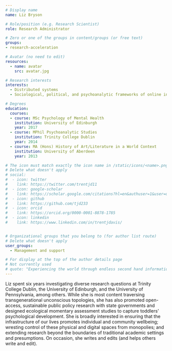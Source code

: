 ```yaml
---
# Display name
name: Liz Bryson

# Role/position (e.g. Research Scientist)
role: Research Administrator

# Zero or one of the groups in content/groups (or free text)
groups:
- research-acceleration

# Avatar (no need to edit)
resources:
  - name: avatar
    src: avatar.jpg

# Research interests
interests:
  - Distributed systems
  - Sociological, political, and psychoanalytic frameworks of online interactions

# Degrees
education:
  courses:
  - course: MSc Psychology of Mental Health
    institution: University of Edinburgh
    year: 2017
  - course: MPhil Psychoanalytic Studies
    institution: Trinity College Dublin
    year: 2014
  - course: MA (Hons) History of Art/Literature in a World Context
    institution: University of Aberdeen
    year: 2013

# The icon must match exactly the icon name in /static/icons/<name>.png
# Delete what doesn't apply
# social:
#  - icon: twitter
#    link: https://twitter.com/trentjd11
#  - icon: google-scholar
#    link: https://scholar.google.com/citations?hl=en&authuser=1&user=uykTzEAAAAAJ
#  - icon: github
#    link: https://github.com/tjd233
#  - icon: orcid
#    link: https://orcid.org/0000-0001-8878-1785
#  - icon: linkedin
#    link: https://www.linkedin.com/in/trentjdavis/


# Organizational groups that you belong to (for author list route)
# Delete what doesn't apply
user_groups:
  - Management and support

# For display at the top of the author details page
# Not currently used
# quote: "Experiencing the world through endless second hand information isn't enough. If we want authenticity, we have to initiate it." - Travis Rice
---
```


Liz spent six years investigating diverse research questions at Trinity College Dublin, the University of Edinburgh, and the University of Pennsylvania, among others. While she is most content traversing transgenerational unconscious topologies, she has also promoted open-access, sustainable public policy research with state governments and designed ecological momentary assessment studies to capture toddlers’ psychological development. She is broadly interested in ensuring that the infrastructure of our lives promotes individual and community wellbeing; wresting control of these physical and digital spaces from monopolies; and extending research beyond the boundaries of traditional academic settings and presumptions. On occasion, she writes and edits (and helps others write and edit).
